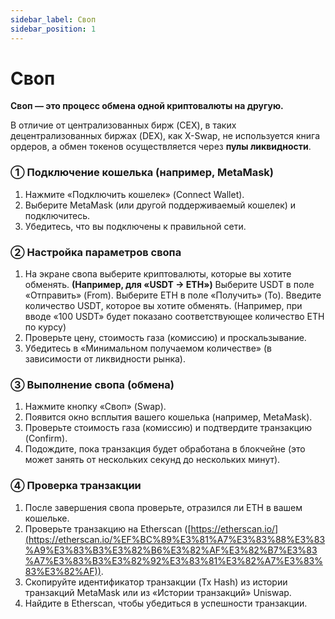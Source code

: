 ```yaml
---
sidebar_label: Своп
sidebar_position: 1
---
```


# Своп


**Своп — это процесс обмена одной криптовалюты на другую.**

В отличие от централизованных бирж (CEX), в таких децентрализованных биржах (DEX), как X-Swap, не используется книга ордеров, а обмен токенов осуществляется через **пулы ликвидности**.

### **① Подключение кошелька (например, MetaMask)**

1. Нажмите «Подключить кошелек» (Connect Wallet).
2. Выберите MetaMask (или другой поддерживаемый кошелек) и подключитесь.
3. Убедитесь, что вы подключены к правильной сети.

### **② Настройка параметров свопа**

1. На экране свопа выберите криптовалюты, которые вы хотите обменять.
**(Например, для «USDT → ETH»)**
Выберите USDT в поле «Отправить» (From).
Выберите ETH в поле «Получить» (To). Введите количество USDT, которое вы хотите обменять.
(Например, при вводе «100 USDT» будет показано соответствующее количество ETH по курсу)
2. Проверьте цену, стоимость газа (комиссию) и проскальзывание.
3. Убедитесь в «Минимальном получаемом количестве» (в зависимости от ликвидности рынка).

### **③ Выполнение свопа (обмена)**

1. Нажмите кнопку «Своп» (Swap).
2. Появится окно всплытия вашего кошелька (например, MetaMask).
3. Проверьте стоимость газа (комиссию) и подтвердите транзакцию (Confirm).
4. Подождите, пока транзакция будет обработана в блокчейне (это может занять от нескольких секунд до нескольких минут).

### **④ Проверка транзакции**

1. После завершения свопа проверьте, отразился ли ETH в вашем кошельке.
2. Проверьте транзакцию на Etherscan ([https://etherscan.io/](https://etherscan.io/%EF%BC%89%E3%81%A7%E3%83%88%E3%83%A9%E3%83%B3%E3%82%B6%E3%82%AF%E3%82%B7%E3%83%A7%E3%83%B3%E3%82%92%E3%83%81%E3%82%A7%E3%83%83%E3%82%AF)).
3. Скопируйте идентификатор транзакции (Tx Hash) из истории транзакций MetaMask или из «Истории транзакций» Uniswap.
4. Найдите в Etherscan, чтобы убедиться в успешности транзакции.